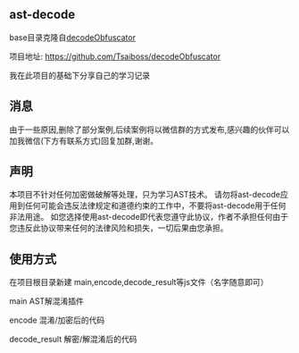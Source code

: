 ## ast-decode
base目录克隆自[decodeObfuscator](https://github.com/Tsaiboss/decodeObfuscator) 

项目地址: https://github.com/Tsaiboss/decodeObfuscator

我在此项目的基础下分享自己的学习记录

## 消息
由于一些原因,删除了部分案例,后续案例将以微信群的方式发布,感兴趣的伙伴可以加我微信(下方有联系方式)回复加群,谢谢。

## 声明
本项目不针对任何加密做破解等处理，只为学习AST技术。
请勿将ast-decode应用到任何可能会违反法律规定和道德约束的工作中，不要将ast-decode用于任何非法用途。
如您选择使用ast-decode即代表您遵守此协议，作者不承担任何由于您违反此协议带来任何的法律风险和损失，一切后果由您承担。

## 使用方式
在项目根目录新建 main,encode,decode_result等js文件（名字随意即可）

main AST解混淆插件

encode 混淆/加密后的代码

decode_result 解密/解混淆后的代码

